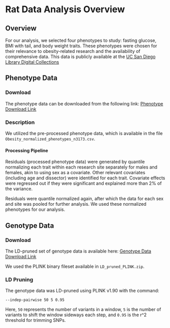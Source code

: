 # Rat Data Analysis Overview

## Overview

For our analysis, we selected four phenotypes to study: fasting glucose, BMI with tail, and body weight traits. These phenotypes were chosen for their relevance to obesity-related research and the availability of comprehensive data. This data is publicly available at the [UC San Diego Library Digital Collections](https://library.ucsd.edu/dc/object/bb9156620z) 

## Phenotype Data

### Download
The phenotype data can be downloaded from the following link:
[Phenotype Download Link](https://library.ucsd.edu/dc/object/bb9156620z/_2_1.zip)

### Description
We utilized the pre-processed phenotype data, which is available in the file `Obesity_normalized_phenotypes_n3173.csv`. 

#### Processing Pipeline
Residuals (processed phenotype data) were generated by quantile normalizing each trait within each research site separately for males and females, akin to using sex as a covariate. Other relevant covariates (including age and dissector) were identified for each trait. Covariate effects were regressed out if they were significant and explained more than 2% of the variance.

Residuals were quantile normalized again, after which the data for each sex and site was pooled for further analysis. We used these normalized phenotypes for our analysis. 

## Genotype Data

### Download
The LD-pruned set of genotype data is available here:
[Genotype Data Download Link](https://library.ucsd.edu/dc/object/bb9156620z/_3_1.zip/download)

We used the PLINK binary fileset available in `LD_pruned_PLINK.zip`.

### LD Pruning
The genotype data was LD-pruned using PLINK v1.90 with the command:

```plaintext
--indep-pairwise 50 5 0.95

```

Here, `50` represents the number of variants in a window, `5` is the number of variants to shift the window sideways each step, and `0.95` is the r^2 threshold for trimming SNPs.
